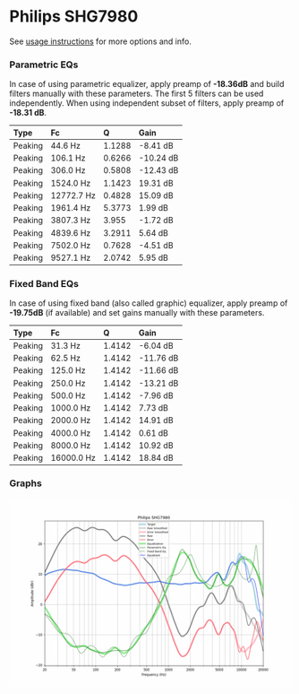 # Philips SHG7980
See [usage instructions](https://github.com/jaakkopasanen/AutoEq#usage) for more options and info.

### Parametric EQs
In case of using parametric equalizer, apply preamp of **-18.36dB** and build filters manually
with these parameters. The first 5 filters can be used independently.
When using independent subset of filters, apply preamp of **-18.31 dB**.

| Type    | Fc         |      Q | Gain      |
|:--------|:-----------|:-------|:----------|
| Peaking | 44.6 Hz    | 1.1288 | -8.41 dB  |
| Peaking | 106.1 Hz   | 0.6266 | -10.24 dB |
| Peaking | 306.0 Hz   | 0.5808 | -12.43 dB |
| Peaking | 1524.0 Hz  | 1.1423 | 19.31 dB  |
| Peaking | 12772.7 Hz | 0.4828 | 15.09 dB  |
| Peaking | 1961.4 Hz  | 5.3773 | 1.99 dB   |
| Peaking | 3807.3 Hz  | 3.955  | -1.72 dB  |
| Peaking | 4839.6 Hz  | 3.2911 | 5.64 dB   |
| Peaking | 7502.0 Hz  | 0.7628 | -4.51 dB  |
| Peaking | 9527.1 Hz  | 2.0742 | 5.95 dB   |

### Fixed Band EQs
In case of using fixed band (also called graphic) equalizer, apply preamp of **-19.75dB**
(if available) and set gains manually with these parameters.

| Type    | Fc         |      Q | Gain      |
|:--------|:-----------|:-------|:----------|
| Peaking | 31.3 Hz    | 1.4142 | -6.04 dB  |
| Peaking | 62.5 Hz    | 1.4142 | -11.76 dB |
| Peaking | 125.0 Hz   | 1.4142 | -11.66 dB |
| Peaking | 250.0 Hz   | 1.4142 | -13.21 dB |
| Peaking | 500.0 Hz   | 1.4142 | -7.96 dB  |
| Peaking | 1000.0 Hz  | 1.4142 | 7.73 dB   |
| Peaking | 2000.0 Hz  | 1.4142 | 14.91 dB  |
| Peaking | 4000.0 Hz  | 1.4142 | 0.61 dB   |
| Peaking | 8000.0 Hz  | 1.4142 | 10.92 dB  |
| Peaking | 16000.0 Hz | 1.4142 | 18.84 dB  |

### Graphs
![](./Philips%20SHG7980.png)